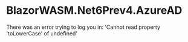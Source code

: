 # BlazorWASM.Net6Prev4.AzureAD
 
There was an error trying to log you in: 'Cannot read property 'toLowerCase' of undefined'
